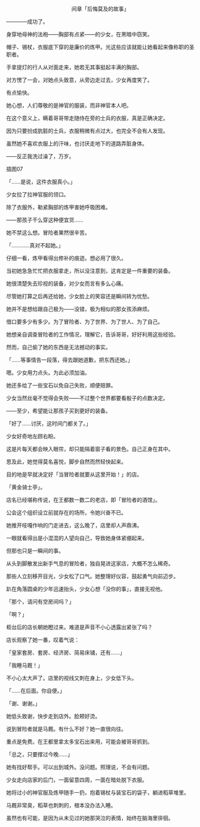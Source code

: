 <p align="center">间章「后悔莫及的故事」</p>

————成功了。

身穿地母神的法袍——胸部有点紧——的少女，在黑暗中窃笑。

帽子、锡杖，衣服底下穿的是廉价的炼甲。光这些应该就能让她看起来像称职的圣职者。

手拿提灯的行人从对面走来，她若无其事挺起丰满的胸部。

对方愣了一会，对她点头致意，从旁边走过去，少女再度笑了。

有点愉快。

她心想，人们尊敬的是神官的服装，而非神官本人吧。

在这个意义上，瞒着哥哥带走随侍在旁的士兵的衣服，真是正确决定。

因为只要扮成肮脏的士兵，衣服稍微有点过大，也完全不会有人发现。

虽然她不喜欢衣服上的汗味，也讨厌走地下的道路弄脏身体。

——反正我洗过澡了，万岁。

插图07

「……是说，这件衣服真小。」

少女拉了拉神官服的领口。

除了衣服外，勒紧胸部的炼甲害她呼吸困难。

——那孩子干么穿这种便宜货……

她不禁这么想。冒险者果然很辛苦。

「…………真对不起她。」

仔细一看，炼甲看得出修补的痕迹。想必用了很久。

当初她急急忙忙把衣服拿走，所以没注意到，这肯定是一件重要的装备。

她很清楚失去珍视的装备，对少女而言有多么心痛。

尽管她打算之后再还给她，少女脸上的笑容还是瞬间转为忧愁。

她并不是想给跟自己极为——没错，极为相似的那女孩添麻烦。

借口要多少有多少。为了冒险者、为了世界、为了世人、为了自己。

她想亲自调查冒险者的工作情况，理解它，告诉哥哥，好好利用这些经验。

然而，自己偷了她的东西是无法撼动的事实。

「……等事情告一段落，得去跟她道歉，把东西还她。」

嗯。少女用力点头。为此必须加油。

她还多给了一些宝石以免自己失败，顺便赔罪。

少女当然丝毫不觉得会失败——不过整个世界都要看骰子的点数决定。

——至少，希望能让那孩子买到更好的装备。

「好了……讨厌，这时间门都关了。」

少女好奇地左顾右盼。

这是片每天都会映入眼帘，却只能隔着窗子看的景色。自己正身在其中。

思及此，她觉得莫名喜悦，脚步自然而然轻快起来。

目的地是早就决定好「当冒险者就要从这里开始！」的店。

「黄金骑士亭」。

店名已经堪称传说，在王都数一数二的老店，即「冒险者的酒馆」。

公会这个组织设立前就存在的场所，令她兴奋不已。

她推开吱嘎作响的门走进去，这么晚了，店里却人声鼎沸。

一眼就看得出是小混混的人望向自己，导致她身体紧绷起来。

但那也只是一瞬间的事。

从头到脚散发出新手气息的冒险者，独自晃进这家店，大概不怎么稀奇。

那些人立刻移开目光，少女松了口气。她整理好仪容，鼓起勇气向前迈步。

趴在角落圆桌的少年迅速抬头，少女心想「没你的事」，直接无视他。

「那个，请问有空房间吗？」

「啊？」

柜台后的店长朝她瞪过来。难道是声音不小心透露出紧张了吗？

店长观察了她一番，叹着气说：

「皇家套房、套房、经济房、简易床铺，还有……」

「我睡马厩！」

不小心太大声了。店里的视线又刺在身上，少女低下头。

「……在后面。你自便。」

「谢、谢谢。」

她低头致谢，快步走到店外。脸颊好烫。

说到冒险者就是马厩。有什么不好？她一直很向往。

重点是免费。在王都里拿太多宝石出来用，可能会被哥哥抓到。

「总之，只要撑过今晚……」

她有找好帮手。可以出到城外。没问题。照理说，不会有问题。

少女走向店家的后门，一面留意四周，一面在暗处脱下衣服。

她将过小的神官服及炼甲随手一扔，抱着锡杖与装宝石的袋子，躺进稻草堆里。

马厩非常臭，稻草也刺刺的，根本没办法入睡。

虽然也有可能，是因为从未见过的她那哭泣的表情，始终在脑海里徘徊。


